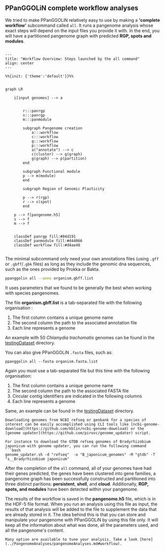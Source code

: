 ## PPanGGOLiN complete workflow analyses

We tried to make PPanGGOLiN relatively easy to use by making a **'complete workflow'** subcommand called `all`. 
It runs a pangenome analysis whose exact steps will depend on the input files you provide it with.
In the end, you will have a partitioned pangenome graph with predicted **RGP, spots and modules**. 

[//]: # (### PPanGGOLiN: Pangenome analyses from list of annotated files)



```{mermaid}

---
title: "Workflow Overview: Steps launched by the all command"
align: center
---

%%{init: {'theme':'default'}}%%


graph LR

    i[input genomes] --> a
   

        r:::panrgp
        s:::panrgp
        m:::panmodule

        subgraph Pangenome creation
            a:::workflow
            c:::workflow
            g:::workflow
            p:::workflow
            a("annotate") --> c
            c(cluster) --> g(graph)
            g(graph) --> p(partition)
        end

        subgraph Functional module
        p --> m(module)
        end
        
        subgraph Region of Genomic Plasticity
        
        p --> r(rgp)
        r --> s(spot)
        end

    p --> f[pangenome.h5]
    s --> f
    m --> f

        
    classDef panrgp fill:#84d191
    classDef panmodule fill:#d44066
    classDef workflow fill:#d4ae40


```

The minimal subcommand only need your own annotations files (using `.gff` or `.gbff`/`.gbk` files) 
as long as they include the genomic dna sequences, such as the ones provided by Prokka or Bakta.
 
```bash
ppanggolin all --anno organism.gbff.list
```

It uses parameters that we found to be generally the best when working with species pangenomes.

The file **organism.gbff.list** is a tab-separated file with the following organisation :

1. The first column contains a unique genome name
2. The second column the path to the associated annotation file
3. Each line represents a genome

An example with 50 _Chlamydia trachomatis_ genomes can be found in the [testingDataset](https://github.com/labgem/PPanGGOLiN/blob/master/testingDataset/organisms.gbff.list) directory.

[//]: # (### PPanGGOLiN: Pangenome analyses from list of fasta files)
You can also give PPanGGOLiN `.fasta` files, such as:

```
ppanggolin all --fasta organism.fasta.list
```

Again you must use a tab-separated file but this time with the following organisation:

1. The first column contains a unique genome name
2. The second column the path to the associated FASTA file
3. Circular contig identifiers are indicated in the following columns
4. Each line represents a genome

Same, an example can be found in the [testingDataset](https://github.com/labgem/PPanGGOLiN/blob/master/testingDataset/organisms.fasta.list) directory.

```{tip}
Downloading genomes from NCBI refseq or genbank for a species of interest can be easily accomplished using CLI tools like [ncbi-genome-download](https://github.com/kblin/ncbi-genome-download) or the [genome updater](https://github.com/pirovc/genome_updater) script.

For instance to download the GTDB refseq genomes of Bradyrhizobium japonicum with genome updater, you can run the following command 
```bash
genome_updater.sh -d "refseq"  -o "B_japonicum_genomes" -M "gtdb" -T "s__Bradyrhizobium japonicum"
```


After the completion of the `all` command, all of your genomes have had their genes predicted, the genes have been clustered into gene families, a pangenome graph has been successfully constructed and partitioned into three distinct paritions: **persistent**, **shell**, and **cloud**. Additionally, **RGP, spots, and modules** have been detected within your pangenome.

The results of the workflow is saved in the  **pangenome.h5** file, which is in the HDF-5 file format.
When you run an analysis using this file as input, the results of that analysis will be added to the file to supplement the data that are already stored in it. 
The idea behind this is that you can store and manipulate your pangenome with PPanGGOLiN by using this file only. It will keep all the information about what was done, all the parameters used, and all the pangenome's content.

```{tip}
Many option are available to tune your analysis. Take a look [here](../PangenomeAnalyses/pangenomeAnalyses.md#workflow).
```
